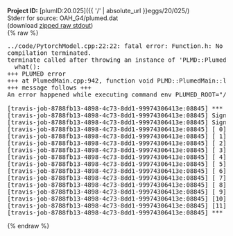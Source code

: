 **Project ID:** [plumID:20.025]({{ '/' | absolute_url }}eggs/20/025/)  
Stderr for source:  OAH_G4/plumed.dat   
(download [zipped raw stdout](plumed.dat.plumed.stdout.txt.zip))  
{% raw %}
<pre>
../code/PytorchModel.cpp:22:22: fatal error: Function.h: No such file or directory
compilation terminated.
terminate called after throwing an instance of 'PLMD::Plumed::ExceptionError'
  what():  
+++ PLUMED error
+++ at PlumedMain.cpp:942, function void PLMD::PlumedMain::load(const string&)
+++ message follows +++
An error happened while executing command env PLUMED_ROOT="/home/travis/opt/lib/plumed" env PLUMED_HTMLDIR="/home/travis/opt/share/doc/plumed" env PLUMED_INCLUDEDIR="/home/travis/opt/include" env PLUMED_PROGRAM_NAME="plumed" env PLUMED_IS_INSTALLED="yes" "/home/travis/opt/lib/plumed"/scripts/mklib.sh ../code/PytorchModel.cpp

[travis-job-8788fb13-4898-4c73-8dd1-99974306413e:08845] *** Process received signal ***
[travis-job-8788fb13-4898-4c73-8dd1-99974306413e:08845] Signal: Aborted (6)
[travis-job-8788fb13-4898-4c73-8dd1-99974306413e:08845] Signal code:  (-6)
[travis-job-8788fb13-4898-4c73-8dd1-99974306413e:08845] [ 0] /lib/x86_64-linux-gnu/libc.so.6(+0x354b0)[0x7f938bdd04b0]
[travis-job-8788fb13-4898-4c73-8dd1-99974306413e:08845] [ 1] /lib/x86_64-linux-gnu/libc.so.6(gsignal+0x38)[0x7f938bdd0428]
[travis-job-8788fb13-4898-4c73-8dd1-99974306413e:08845] [ 2] /lib/x86_64-linux-gnu/libc.so.6(abort+0x16a)[0x7f938bdd202a]
[travis-job-8788fb13-4898-4c73-8dd1-99974306413e:08845] [ 3] /usr/lib/x86_64-linux-gnu/libstdc++.so.6(_ZN9__gnu_cxx27__verbose_terminate_handlerEv+0x16d)[0x7f938c40a84d]
[travis-job-8788fb13-4898-4c73-8dd1-99974306413e:08845] [ 4] /usr/lib/x86_64-linux-gnu/libstdc++.so.6(+0x8d6b6)[0x7f938c4086b6]
[travis-job-8788fb13-4898-4c73-8dd1-99974306413e:08845] [ 5] /usr/lib/x86_64-linux-gnu/libstdc++.so.6(+0x8d701)[0x7f938c408701]
[travis-job-8788fb13-4898-4c73-8dd1-99974306413e:08845] [ 6] /usr/lib/x86_64-linux-gnu/libstdc++.so.6(+0x8d919)[0x7f938c408919]
[travis-job-8788fb13-4898-4c73-8dd1-99974306413e:08845] [ 7] plumed[0x40ec85]
[travis-job-8788fb13-4898-4c73-8dd1-99974306413e:08845] [ 8] plumed[0x40f082]
[travis-job-8788fb13-4898-4c73-8dd1-99974306413e:08845] [ 9] plumed[0x409fe0]
[travis-job-8788fb13-4898-4c73-8dd1-99974306413e:08845] [10] /lib/x86_64-linux-gnu/libc.so.6(__libc_start_main+0xf0)[0x7f938bdbb830]
[travis-job-8788fb13-4898-4c73-8dd1-99974306413e:08845] [11] plumed[0x40a0a9]
[travis-job-8788fb13-4898-4c73-8dd1-99974306413e:08845] *** End of error message ***
</pre>
{% endraw %}
